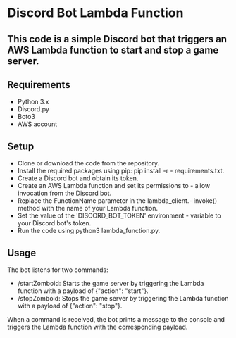 # Discord Bot Lambda Function
## This code is a simple Discord bot that triggers an AWS Lambda function to start and stop a game server.

## Requirements
- Python 3.x
- Discord.py
- Boto3
- AWS account

## Setup
- Clone or download the code from the repository.
- Install the required packages using pip: pip install -r - requirements.txt.
- Create a Discord bot and obtain its token.
- Create an AWS Lambda function and set its permissions to - allow invocation from the Discord bot.
- Replace the FunctionName parameter in the lambda_client.- invoke() method with the name of your Lambda function.
- Set the value of the 'DISCORD_BOT_TOKEN' environment - variable to your Discord bot's token.
- Run the code using python3 lambda_function.py.
## Usage
The bot listens for two commands:

- /startZomboid: Starts the game server by triggering the Lambda function with a payload of {"action": "start"}.
- /stopZomboid: Stops the game server by triggering the Lambda function with a payload of {"action": "stop"}.

When a command is received, the bot prints a message to the console and triggers the Lambda function with the corresponding payload.